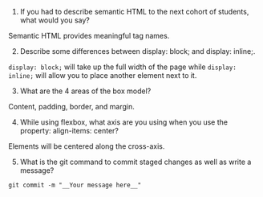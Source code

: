 1. If you had to describe semantic HTML to the next cohort of students, what would you say?

Semantic HTML provides meaningful tag names.


2. Describe some differences between display: block; and display: inline;.

```display: block;``` will take up the full width of the page while ```display: inline;``` will allow you to place another element next to it.


3. What are the 4 areas of the box model?

Content, padding, border, and margin.


4. While using flexbox, what axis are you using when you use the property: align-items: center?

Elements will be centered along the cross-axis.


5. What is the git command to commit staged changes as well as write a message?

```git commit -m "__Your message here__"```
